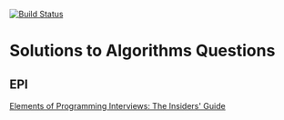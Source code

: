 [![Build Status](https://travis-ci.org/mb-dev/algorithms.svg?branch=master)](https://travis-ci.org/mb-dev/algorithms/)

# Solutions to Algorithms Questions

## EPI
[Elements of Programming Interviews: The Insiders' Guide](http://www.amazon.com/Elements-Programming-Interviews-Insiders-Guide/dp/1479274836)
